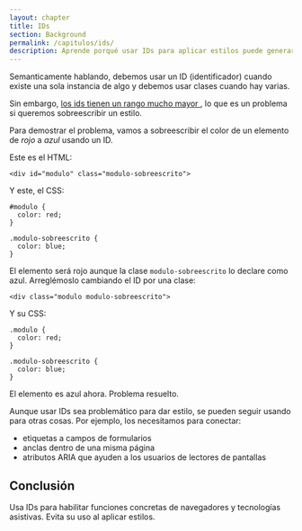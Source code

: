 ```yaml
---
layout: chapter
title: IDs
section: Background
permalink: /capitulos/ids/
description: Aprende porqué usar IDs para aplicar estilos puede generar problemas y qué hacer en su lugar.
---
```

Semanticamente hablando, debemos usar un ID (identificador) cuando existe una sola instancia de algo y debemos usar clases cuando hay varias.

Sin embargo, [los ids tienen un rango mucho mayor ](http://www.w3.org/TR/css3-selectors/#specificity), lo que es un problema si queremos sobreescribir un estilo.

Para demostrar el problema, vamos a sobreescribir el color de un elemento de *rojo* a *azul* usando un ID.

Este es el HTML:

	<div id="modulo" class="modulo-sobreescrito">

Y este, el CSS:

	#modulo {
	  color: red;
	}

	.modulo-sobreescrito {
	  color: blue;
	}

El elemento será rojo aunque la clase `modulo-sobreescrito` lo declare como azul. Arreglémoslo cambiando el ID por una clase:


	<div class="modulo modulo-sobreescrito">

Y su CSS:

	.modulo {
	  color: red;
	}

	.modulo-sobreescrito {
	  color: blue;
	}

El elemento es azul ahora. Problema resuelto.

Aunque usar IDs sea problemático para dar estilo, se pueden seguir usando para otras cosas. Por ejemplo, los necesitamos para conectar:

- etiquetas a campos de formularios
- anclas dentro de una misma página
- atributos ARIA que ayuden a los usuarios de lectores de pantallas

## Conclusión

Usa IDs para habilitar funciones concretas de navegadores y tecnologías asistivas. Evita su uso al aplicar estilos.
